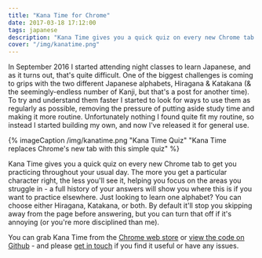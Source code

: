 ```yaml
---
title: "Kana Time for Chrome"
date: 2017-03-18 17:12:00
tags: japanese
description: "Kana Time gives you a quick quiz on every new Chrome tab to get you practicing throughout your usual day."
cover: "/img/kanatime.png"
---
```


In September 2016 I started attending night classes to learn Japanese, and as it turns out, that's quite difficult. One of the biggest challenges is coming to grips with the two different Japanese alphabets, Hiragana & Katakana (& the seemingly-endless number of Kanji, but that's a post for another time). To try and understand them faster I started to look for ways to use them as regularly as possible, removing the pressure of putting aside study time and making it more routine. Unfortunately nothing I found quite fit my routine, so instead I started building my own, and now I've released it for general use.

<!-- more -->

{% imageCaption /img/kanatime.png "Kana Time Quiz" "Kana Time replaces Chrome's new tab with this simple quiz" %}

Kana Time gives you a quick quiz on every new Chrome tab to get you practicing throughout your usual day. The more you get a particular character right, the less you'll see it, helping you focus on the areas you struggle in - a full history of your answers will show you where this is if you want to practice elsewhere. Just looking to learn one alphabet? You can choose either Hiragana, Katakana, or both. By default it'll stop you skipping away from the page before answering, but you can turn that off if it's annoying (or you're more disciplined than me).

You can grab Kana Time from the [Chrome web store](https://chrome.google.com/webstore/detail/kana-time/ipidfpjpmpcioeaabjejibopbgkdadej) or [view the code on Github](https://github.com/ChrisDBrown/kanatime) - and please [get in touch](https://twitter.com/chrisdeebrown) if you find it useful or have any issues.
